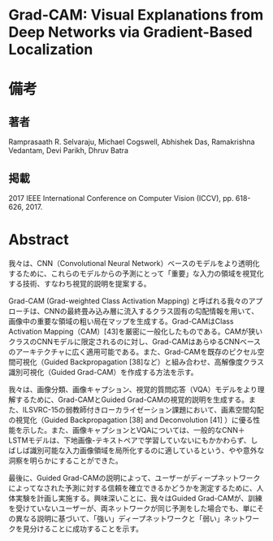 # Grad-CAM: Visual Explanations from Deep Networks via Gradient-Based Localization

# 備考

## 著者

Ramprasaath R. Selvaraju, Michael Cogswell, Abhishek Das, Ramakrishna Vedantam, Devi Parikh, Dhruv Batra

## 掲載

2017 IEEE International Conference on Computer Vision (ICCV), pp. 618-626, 2017.

# Abstract

我々は、CNN（Convolutional Neural Network）ベースのモデルをより透明化するために、これらのモデルからの予測にとって「重要」な入力の領域を視覚化する技術、すなわち視覚的説明を提案する。

Grad-CAM (Grad-weighted Class Activation Mapping) と呼ばれる我々のアプローチは、CNNの最終畳み込み層に流入するクラス固有の勾配情報を用いて、画像中の重要な領域の粗い局在マップを生成する。Grad-CAMはClass Activation Mapping（CAM）[43]を厳密に一般化したものである。CAMが狭いクラスのCNNモデルに限定されるのに対し、Grad-CAMはあらゆるCNNベースのアーキテクチャに広く適用可能である。また、Grad-CAMを既存のピクセル空間可視化（Guided Backpropagation [38]など）と組み合わせ、高解像度クラス識別可視化（Guided Grad-CAM）を作成する方法を示す。

我々は、画像分類、画像キャプション、視覚的質問応答（VQA）モデルをより理解するために、Grad-CAMとGuided Grad-CAMの視覚的説明を生成する。また、ILSVRC-15の弱教師付きローカライゼーション課題において、画素空間勾配の視覚化（Guided Backpropagation [38] and Deconvolution [41] ）に優る性能を示した。また、画像キャプションとVQAについては、一般的なCNN＋LSTMモデルは、下地画像-テキストペアで学習していないにもかかわらず、しばしば識別可能な入力画像領域を局所化するのに適しているという、やや意外な洞察を明らかにすることができた。

最後に、Guided Grad-CAMの説明によって、ユーザーがディープネットワークによってなされた予測に対する信頼を確立できるかどうかを測定するために、人体実験を計画し実施する。興味深いことに、我々はGuided Grad-CAMが、訓練を受けていないユーザーが、両ネットワークが同じ予測をした場合でも、単にその異なる説明に基づいて、「強い」ディープネットワークと「弱い」ネットワークを見分けることに成功することを示す。
